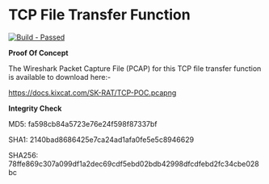 # TCP File Transfer Function #

<p align="left">
    </a>
    <a href="https://github.com/SyafiqHadzir/Stealth-Kid-RAT/tree/Concept/dev/file-transfer/TCP/bin">
        <img src="https://img.shields.io/badge/Build-Passed-brightgreen.svg?style=plastic?maxAge=7200" alt="Build - Passed">
    </a>
</p>

**Proof Of Concept**

The Wireshark Packet Capture File (PCAP) for this TCP file transfer function is available to download here:-

<a href="https://docs.kixcat.com/SK-RAT/TCP-POC.pcapng">https://docs.kixcat.com/SK-RAT/TCP-POC.pcapng</a>


**Integrity Check**

MD5:    fa598cb84a5723e76e24f598f87337bf

SHA1:   2140bad8686425e7ca24ad1afa0fe5e5c8946629

SHA256: 78ffe869c307a099df1a2dec69cdf5ebd02bdb42998dfcdfebd2fc34cbe028bc
